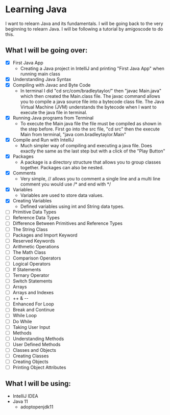 # Learning Java
I want to relearn Java and its fundamentals. I will be going back to the very beginning to relearn Java. I will be following a tutorial by amigoscode to do this.

## What I will be going over:
- [x] First Java App
    - Creating a Java project in IntelliJ and printing "First Java App" when running main class
- [x] Understanding Java Syntax
- [x] Compiling with Javac and Byte Code
    - In terminal I did "cd src/com/bradleytaylor/" then "javac Main.java" which then created the Main.class file. The javac command allows you to compile a java source file into a bytecode class file. The Java Virtual Machine (JVM) understands the bytecode when I want to execute the java file in terminal.
- [x] Running Java programs from Terminal
    - To execute the Main java file the file must be compiled as shown in the step before. First go into the src file, "cd src" then the execute Main from terminal, "java com.bradleytaylor.Main"  
- [x] Compile and Run with IntelliJ
    - Much simpler way of compiling and executing a java file. Does exactly the same as the last step but with a click of the "Play Button"
- [x] Packages
    - A package is a directory structure that allows you to group classes together. Packages can also be nested.
- [x] Comments
    - Very simple, // allows you to comment a single line and a multi line comment you would use /* and end with */
- [x] Variables
    - Variables are used to store data values.
- [x] Creating Variables
    - Defined variables using int and String data types.
- [ ] Primitive Data Types
- [ ] Reference Data Types
- [ ] Difference Between Primitives and Reference Types
- [ ] The String Class
- [ ] Packages and Import Keyword
- [ ] Reserved Keywords
- [ ] Arithmetic Operations
- [ ] The Math Class
- [ ] Comparison Operators
- [ ] Logical Operators
- [ ] If Statements
- [ ] Ternary Operator
- [ ] Switch Statements
- [ ] Arrays
- [ ] Arrays and Indexes
- [ ] ++ & --
- [ ] Enhanced For Loop
- [ ] Break and Continue
- [ ] While Loop
- [ ] Do While
- [ ] Taking User Input 
- [ ] Methods
- [ ] Understanding Methods
- [ ] User Defined Methods
- [ ] Classes and Objects
- [ ] Creating Classes
- [ ] Creating Objects
- [ ] Printing Object Attributes

## What I will be using:
* IntelliJ IDEA
* Java 11
  * adoptopenjdk11